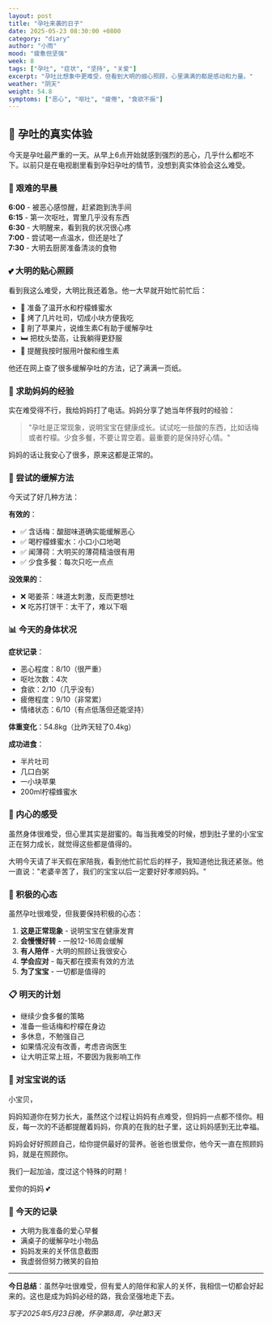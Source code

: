 ```yaml
---
layout: post
title: "孕吐来袭的日子"
date: 2025-05-23 08:30:00 +0800
category: "diary"
author: "小雨"
mood: "疲惫但坚强"
week: 8
tags: ["孕吐", "症状", "坚持", "关爱"]
excerpt: "孕吐比想象中更难受，但看到大明的细心照顾，心里满满的都是感动和力量。"
weather: "阴天"
weight: 54.8
symptoms: ["恶心", "呕吐", "疲倦", "食欲不振"]
---
```


## 🤢 孕吐的真实体验

今天是孕吐最严重的一天。从早上6点开始就感到强烈的恶心，几乎什么都吃不下。以前只是在电视剧里看到孕妇孕吐的情节，没想到真实体验会这么难受。

### 🌅 艰难的早晨

**6:00** - 被恶心感惊醒，赶紧跑到洗手间  
**6:15** - 第一次呕吐，胃里几乎没有东西  
**6:30** - 大明醒来，看到我的状况很心疼  
**7:00** - 尝试喝一点温水，但还是吐了  
**7:30** - 大明去厨房准备清淡的食物  

### 💕 大明的贴心照顾

看到我这么难受，大明比我还着急。他一大早就开始忙前忙后：

- 🥛 准备了温开水和柠檬蜂蜜水
- 🍞 烤了几片吐司，切成小块方便我吃
- 🍎 削了苹果片，说维生素C有助于缓解孕吐
- 🛏️ 把枕头垫高，让我躺得更舒服
- 💊 提醒我按时服用叶酸和维生素

他还在网上查了很多缓解孕吐的方法，记了满满一页纸。

### 📱 求助妈妈的经验

实在难受得不行，我给妈妈打了电话。妈妈分享了她当年怀我时的经验：

> "孕吐是正常现象，说明宝宝在健康成长。试试吃一些酸的东西，比如话梅或者柠檬。少食多餐，不要让胃空着。最重要的是保持好心情。"

妈妈的话让我安心了很多，原来这都是正常的。

### 🍋 尝试的缓解方法

今天试了好几种方法：

**有效的**：
- ✅ 含话梅：酸甜味道确实能缓解恶心
- ✅ 喝柠檬蜂蜜水：小口小口地喝
- ✅ 闻薄荷：大明买的薄荷精油很有用
- ✅ 少食多餐：每次只吃一点点

**没效果的**：
- ❌ 喝姜茶：味道太刺激，反而更想吐
- ❌ 吃苏打饼干：太干了，难以下咽

### 📊 今天的身体状况

**症状记录**：
- 恶心程度：8/10（很严重）
- 呕吐次数：4次
- 食欲：2/10（几乎没有）
- 疲倦程度：9/10（非常累）
- 情绪状态：6/10（有点低落但还能坚持）

**体重变化**：54.8kg（比昨天轻了0.4kg）

**成功进食**：
- 半片吐司
- 几口白粥
- 一小块苹果
- 200ml柠檬蜂蜜水

### 💭 内心的感受

虽然身体很难受，但心里其实是甜蜜的。每当我难受的时候，想到肚子里的小宝宝正在努力成长，就觉得这些都是值得的。

大明今天请了半天假在家陪我，看到他忙前忙后的样子，我知道他比我还紧张。他一直说："老婆辛苦了，我们的宝宝以后一定要好好孝顺妈妈。"

### 🌟 积极的心态

虽然孕吐很难受，但我要保持积极的心态：

1. **这是正常现象** - 说明宝宝在健康发育
2. **会慢慢好转** - 一般12-16周会缓解
3. **有人陪伴** - 大明的照顾让我很安心
4. **学会应对** - 每天都在摸索有效的方法
5. **为了宝宝** - 一切都是值得的

### 📋 明天的计划

- 继续少食多餐的策略
- 准备一些话梅和柠檬在身边
- 多休息，不勉强自己
- 如果情况没有改善，考虑咨询医生
- 让大明正常上班，不要因为我影响工作

### 🍼 对宝宝说的话

小宝贝，

妈妈知道你在努力长大，虽然这个过程让妈妈有点难受，但妈妈一点都不怪你。相反，每一次的不适都提醒着妈妈，你真的在我的肚子里，这让妈妈感到无比幸福。

妈妈会好好照顾自己，给你提供最好的营养。爸爸也很爱你，他今天一直在照顾妈妈，就是在照顾你。

我们一起加油，度过这个特殊的时期！

爱你的妈妈 💕

### 📸 今天的记录

- 大明为我准备的爱心早餐
- 满桌子的缓解孕吐小物品
- 妈妈发来的关怀信息截图
- 我虚弱但努力微笑的自拍

---

**今日总结**：虽然孕吐很难受，但有爱人的陪伴和家人的关怀，我相信一切都会好起来的。这也是成为妈妈必经的路，我会坚强地走下去。

*写于2025年5月23日晚，怀孕第8周，孕吐第3天*